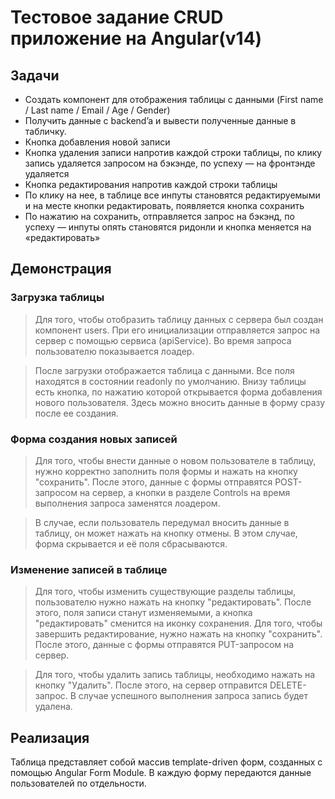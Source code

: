 # Тестовое задание CRUD приложение на Angular(v14)

## Задачи
- Создать компонент для отображения таблицы с данными (First name / Last name / Email / Age / Gender)
- Получить данные с backend’a и вывести полученные данные в табличку. 
- Кнопка добавления новой записи
- Кнопка удаления записи напротив каждой строки таблицы, по клику запись удаляется запросом на бэкэнде, по успеху — на фронтэнде удаляется
- Кнопка редактирования напротив каждой строки таблицы
- По клику на нее, в таблице все инпуты становятся редактируемыми и на месте кнопки редактировать, появляется кнопка сохранить
- По нажатию на сохранить, отправляется запрос на бэкэнд, по успеху — инпуты опять становятся ридонли и кнопка меняется на «редактировать»

## Демонстрация

### **Загрузка таблицы** </br> 

>Для того, чтобы отобразить таблицу данных с сервера был создан компонент users. При его инициализации отправляется запрос на сервер с помощью сервиса (apiService). Во время запроса пользователю показывается лоадер. 

>После загрузки отображается таблица с данными. Все поля находятся в состоянии readonly по умолчанию. Внизу таблицы есть кнопка, по нажатию которой открывается форма добавления нового пользователя. Здесь можно вносить данные в форму сразу после ее создания. 
    
### **Форма создания новых записей** </br>
>Для того, чтобы внести данные о новом пользователе в таблицу, нужно корректно заполнить поля формы и нажать на кнопку "сохранить". После этого, данные с формы отправятся POST-запросом на сервер, а кнопки в разделе Controls на время выполнения запроса заменятся лоадером.

>В случае, если пользователь передумал вносить данные в таблицу, он может нажать на кнопку отмены. В этом случае, форма скрывается и её поля сбрасываются.

### Изменение записей в таблице
>Для того, чтобы изменить существующие разделы таблицы, пользователю нужно нажать на кнопку "редактировать". После этого, поля записи станут изменяемыми, а кнопка "редактировать" сменится на иконку сохранения. Для того, чтобы завершить редактирование, нужно нажать на кнопку "сохранить". После этого, данные с формы отправятся PUT-запросом на сервер.

>Для того, чтобы удалить запись таблицы, необходимо нажать на кнопку "Удалить". После этого, на сервер отправится DELETE-запрос. В случае успешного выполнения запроса запись будет удалена.



## Реализация
Таблица представляет собой массив template-driven форм, созданных с помощью Angular Form Module. В каждую форму передаются данные пользователей по отдельности. 